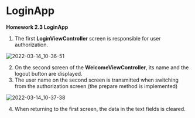 # LoginApp
**Homework 2.3 LoginApp**

1. The first **LoginViewController** screen is responsible for user authorization.

![2022-03-14_10-36-51](https://user-images.githubusercontent.com/93527566/158125984-311c3201-89ee-43b3-b540-086f117d3a53.png)

2. On the second screen of the **WelcomeViewController**, its name and the logout button are displayed.
3. The user name on the second screen is transmitted when switching from the authorization screen (the prepare method is implemented)

![2022-03-14_10-37-38](https://user-images.githubusercontent.com/93527566/158125986-588cb0fd-9f73-4794-8b6c-8d670d9897b3.png)

4. When returning to the first screen, the data in the text fields is cleared.
